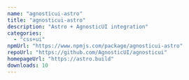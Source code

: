 ```yaml
---
name: "agnosticui-astro"
title: "agnosticui-astro"
description: "Astro + AgnosticUI integration"
categories:
  - "css+ui"
npmUrl: "https://www.npmjs.com/package/agnosticui-astro"
repoUrl: "https://github.com/AgnosticUI/agnosticui"
homepageUrl: "https://astro.build"
downloads: 10
---
```

